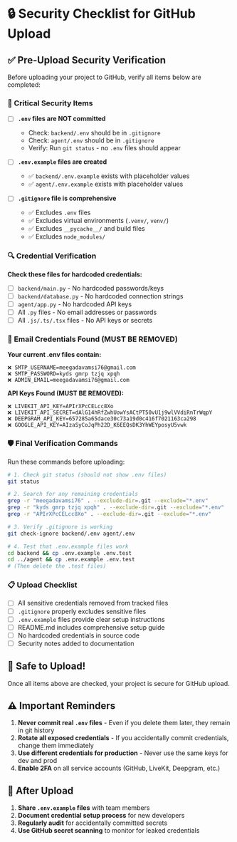# 🔒 Security Checklist for GitHub Upload

## ✅ Pre-Upload Security Verification

Before uploading your project to GitHub, verify all items below are completed:

### 🚨 Critical Security Items

- [ ] **`.env` files are NOT committed**
  - Check: `backend/.env` should be in `.gitignore`
  - Check: `agent/.env` should be in `.gitignore`
  - Verify: Run `git status` - no `.env` files should appear

- [ ] **`.env.example` files are created**
  - ✅ `backend/.env.example` exists with placeholder values
  - ✅ `agent/.env.example` exists with placeholder values

- [ ] **`.gitignore` file is comprehensive**
  - ✅ Excludes `.env` files
  - ✅ Excludes virtual environments (`.venv/`, `venv/`)
  - ✅ Excludes `__pycache__/` and build files
  - ✅ Excludes `node_modules/`

### 🔍 Credential Verification

**Check these files for hardcoded credentials:**

- [ ] `backend/main.py` - No hardcoded passwords/keys
- [ ] `backend/database.py` - No hardcoded connection strings
- [ ] `agent/app.py` - No hardcoded API keys
- [ ] All `.py` files - No email addresses or passwords
- [ ] All `.js/.ts/.tsx` files - No API keys or secrets

### 📧 Email Credentials Found (MUST BE REMOVED)

**Your current .env files contain:**
```
❌ SMTP_USERNAME=meegadavamsi76@gmail.com
❌ SMTP_PASSWORD=kyds gmrp tzjq xpqh
❌ ADMIN_EMAIL=meegadavamsi76@gmail.com
```

**API Keys Found (MUST BE REMOVED):**
```
❌ LIVEKIT_API_KEY=APIrXPcCELcc8Xo
❌ LIVEKIT_API_SECRET=dAlG14hRfZwhUowYsACtPT50vU1j9wlVVdiRnTrWqpY
❌ DEEPGRAM_API_KEY=657285a65dace30c73a19d0c416f7021163ca298
❌ GOOGLE_API_KEY=AIzaSyCoJqPh22D_K6EEQsDK3YhWEYposyU5vwk
```

### 🛡️ Final Verification Commands

Run these commands before uploading:

```bash
# 1. Check git status (should not show .env files)
git status

# 2. Search for any remaining credentials
grep -r "meegadavamsi76" . --exclude-dir=.git --exclude="*.env"
grep -r "kyds gmrp tzjq xpqh" . --exclude-dir=.git --exclude="*.env"
grep -r "APIrXPcCELcc8Xo" . --exclude-dir=.git --exclude="*.env"

# 3. Verify .gitignore is working
git check-ignore backend/.env agent/.env

# 4. Test that .env.example files work
cd backend && cp .env.example .env.test
cd ../agent && cp .env.example .env.test
# (Then delete the .test files)
```

### 📋 Upload Checklist

- [ ] All sensitive credentials removed from tracked files
- [ ] `.gitignore` properly excludes sensitive files
- [ ] `.env.example` files provide clear setup instructions
- [ ] README.md includes comprehensive setup guide
- [ ] No hardcoded credentials in source code
- [ ] Security notes added to documentation

## 🚀 Safe to Upload!

Once all items above are checked, your project is secure for GitHub upload.

## ⚠️ Important Reminders

1. **Never commit real `.env` files** - Even if you delete them later, they remain in git history
2. **Rotate all exposed credentials** - If you accidentally commit credentials, change them immediately
3. **Use different credentials for production** - Never use the same keys for dev and prod
4. **Enable 2FA** on all service accounts (GitHub, LiveKit, Deepgram, etc.)

## 🔄 After Upload

1. **Share `.env.example` files** with team members
2. **Document credential setup process** for new developers
3. **Regularly audit** for accidentally committed secrets
4. **Use GitHub secret scanning** to monitor for leaked credentials
